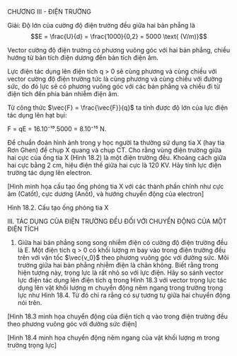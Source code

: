 CHƯƠNG III - ĐIỆN TRƯỜNG

Giải:
Độ lớn của cường độ điện trường đều giữa hai bản phẳng là
$$E = \frac{U}{d} = \frac{1000}{0,2} = 5000 \text{ (V/m)}$$

Vector cường độ điện trường có phương vuông góc với hai bản phẳng, chiều hướng từ bản tích điện dương đến bản tích điện âm.

Lực điện tác dụng lên điện tích q > 0 sẽ cùng phương và cùng chiều với vector cường độ điện trường tức là cùng phương và cùng chiều với đường sức, do đó lực sẽ có phương vuông góc với các bản phẳng và chiều đi từ điện tích đến phía bản nhiễm điện âm.

Từ công thức $\vec{F} = \frac{\vec{F}}{q}$ ta tính được độ lớn của lực điện tác dụng lên hạt bụi:

F = qE = 16.10⁻¹⁹.5000 = 8.10⁻¹⁵ N.

Để chuẩn đoán hình ảnh trong y học người ta thường sử dụng tia X (hay tia Rơn Ghen) để chụp X quang và chụp CT. Cho rằng vùng điện trường giữa hai cực của ống tia X (Hình 18.2) là một điện trường đều. Khoảng cách giữa hai cực bằng 2 cm, hiệu điện thế giữa hai cực là 120 KV. Hãy tính lực điện trường tác dụng lên electron.

[Hình minh họa cấu tạo ống phóng tia X với các thành phần chính như cực âm (Catốt), cực dương (Anốt), và hướng chuyển động của electron]

Hình 18.2. Cấu tạo ống phóng tia X

III. TÁC DỤNG CỦA ĐIỆN TRƯỜNG ĐỀU ĐỐI VỚI CHUYỂN ĐỘNG CỦA MỘT ĐIỆN TÍCH

1. Giữa hai bản phẳng song song nhiễm điện có cường độ điện trường đều là E. Một điện tích q > 0 có khối lượng m bay vào trong điện trường đều trên với vận tốc $\vec{v_0}$ theo phương vuông góc với đường sức. Môi trường giữa hai bản phẳng nhiễm điện là chân không. Biết rằng trong hiện tượng này, trọng lực là rất nhỏ so với lực điện. Hãy so sánh vector lực điện tác dụng lên điện tích q trong Hình 18.3 với vector trọng lực tác dụng lên vật khối lượng m chuyển động nêm ngang trong trường trọng lực như Hình 18.4. Từ đó chỉ ra rằng có sự tương tự giữa hai chuyển động nói trên.

[Hình 18.3 minh họa chuyển động của điện tích q vào trong điện trường đều theo phương vuông góc với đường sức điện]

[Hình 18.4 minh họa chuyển động nêm ngang của vật khối lượng m trong trường trọng lực]